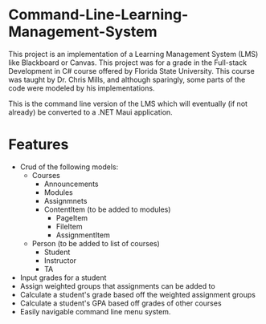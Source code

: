 # Command-Line-Learning-Management-System
This project is an implementation of a Learning Management System (LMS) like Blackboard or Canvas. This project was for a grade in the Full-stack Development in C# course 
offered by Florida State University. This course was taught by Dr. Chris Mills, and although sparingly, some parts of the code were modeled by his implementations.

This is the command line version of the LMS which will eventually (if not already) be converted to a .NET Maui application.

# Features
* Crud of the following models:
  * Courses
    * Announcements
    * Modules
    * Assignmnets
    * ContentItem (to be added to modules)
      * PageItem
      * FileItem
      * AssignmentItem
  * Person (to be added to list of courses)
    * Student
    * Instructor
    * TA
* Input grades for a student
* Assign weighted groups that assignments can be added to
* Calculate a student's grade based off the weighted assignment groups
* Calculate a student's GPA based off grades of other courses
* Easily navigable command line menu system.
